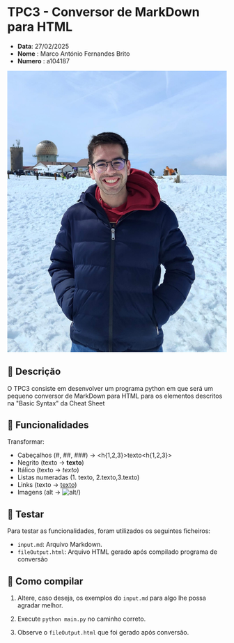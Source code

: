 # TPC3 - Conversor de MarkDown para HTML

- **Data**: 27/02/2025
- **Nome** : Marco António Fernandes Brito
- **Numero** : a104187

 ![104187](/img/104187.png)

## 📌 Descrição
O TPC3 consiste em desenvolver um programa python em que será um pequeno conversor de MarkDown para HTML para os elementos descritos na "Basic
Syntax" da Cheat Sheet

## 📌 Funcionalidades
  Transformar:

  - Cabeçalhos (#, ##, ###) → <h{1,2,3}>texto<h{1,2,3}>
  - Negrito (texto → <b>texto</b>)
  - Itálico (texto → <i>texto</i>)
  - Listas numeradas (1. texto, 2.texto,3.texto)
  - Links (texto → <a href=URL>texto</a>)
  - Imagens (alt → <img src=URL alt=alt/>)



## 📌 Testar

Para testar as funcionalidades, foram utilizados os seguintes ficheiros:

  - ```input.md```: Arquivo Markdown.
  - ```fileOutput.html```: Arquivo HTML gerado após compilado programa de conversão

## 📌 Como compilar 

1. Altere, caso deseja, os exemplos do ```input.md``` para algo lhe possa agradar melhor.

2. Execute ```python main.py``` no caminho correto.

3. Observe o ```fileOutput.html``` que foi gerado após conversão.